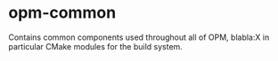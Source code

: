 # opm-common
Contains common components used throughout all of OPM, blabla:X
in particular CMake modules for the build system.
